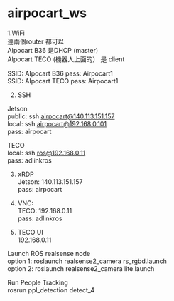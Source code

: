 # airpocart_ws
1.WiFi <br>
連兩個router 都可以<br>
AIpocart B36 是DHCP (master)<br>
AIpocart TECO (機器人上面的） 是 client<br>

SSID: AIpocart B36   pass: Airpocart1<br>
SSID: AIpocart TECO pass: Airpocart1<br>

2. SSH<br>

Jetson<br>
public: ssh airpocart@140.113.151.157<br>
local: ssh airpocart@192.168.0.101<br>
pass: airpocart<br>

TECO<br>
local: ssh ros@192.168.0.11<br>
pass: adlinkros<br>


3. xRDP<br>
Jetson: 140.113.151.157<br>
pass: airpocart<br>

4. VNC:<br>
TECO: 192.168.0.11<br>
pass: adlinkros<br>

5. TECO UI<br>
192.168.0.11<br>




Launch ROS realsense node<br>
option 1: roslaunch realsense2_camera rs_rgbd.launch<br>
option 2: roslaunch realsense2_camera lite.launch<br>

Run People Tracking<br>
rosrun ppl_detection detect_4<br>

